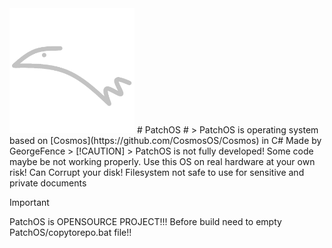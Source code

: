  <img src="Other/logo.png" style="width:200px">
 # PatchOS #
> PatchOS is operating system based on [Cosmos](https://github.com/CosmosOS/Cosmos) in C# Made by GeorgeFence
> [!CAUTION]
> PatchOS is not fully developed! Some code maybe be not working properly. Use this OS on real hardware at your own risk! Can Corrupt your disk! Filesystem not safe to use for sensitive and private documents

> [!IMPORTANT]
> PatchOS is OPENSOURCE PROJECT!!! Before build need to empty PatchOS/copytorepo.bat file!!
    
